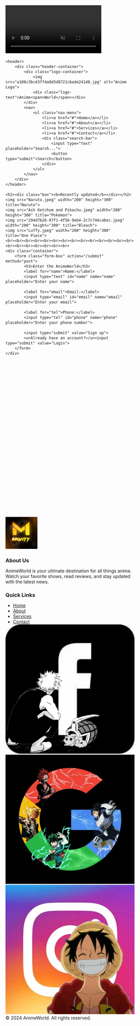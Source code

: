 <!DOCTYPE HTML>
<html>
<head>
    <link rel="icon" href="Multiverse clap.jpg" type="image/jpg">
    <link rel="stylesheet" href="style.css">
</head>
<body>
    <!-- Video Background -->
    <div class="video-background">
        <video autoplay muted loop>
            <source src="anime2.mp4" type="video/mp4">
            Your browser does not support the video tag.
        </video>
    </div>
    
    <header>
        <div class="header-container">
            <div class="logo-container">
                <img src="a108c3bc43ff4a8d3d8721cbade24148.jpg" alt="Anime Logo">
                <div class="logo-text">Anime<span>World</span></div>
            </div>
            <nav>
                <ul class="nav-menu">
                    <li><a href="#">Home</a></li>
                    <li><a href="#">About</a></li>
                    <li><a href="#">Services</a></li>
                    <li><a href="#">Contact</a></li>
                    <div class="search-bar">
                        <input type="text" placeholder="Search...">
                        <button type="submit">Search</button>
                    </div>
                </ul>
            </nav>
        </div>
    </header>

    <h2><div class="box"><b>Recently updated</b></div></h2>
    <img src="Naruto.jpeg" width="200" height="300" title="Naruto">
    <img src="Ash Ketchum and Pikachu.jpeg" width="200" height="300" title="Pokemon">
    <img src="294d7b26-97f1-4f56-9eb4-2c7c744cabec.jpeg" width="200" height="300" title="Bleach">
    <img src="Luffy.jpeg" width="200" height="300" title="One Piece">
    <br><br><br><br><br><br><br><br><br><br><br><br><br><br><br><br><br><br><br><br><br>
    <div class="container">
        <form class="form-box" action="/submit" method="post">
            <h3>Enter the AnimeWorld</h3>
            <label for="name">Name:</label>
            <input type="text" id="name" name="name" placeholder="Enter your name">
            
            <label for="email">Email:</label>
            <input type="email" id="email" name="email" placeholder="Enter your email">
            
            <label for="tel">Phone:</label>
            <input type="tel" id="phone" name="phone" placeholder="Enter your phone number">
            
            <input type="submit" value="Sign up">
            <u>Already have an account?</u><input type="submit" value="Login">
        </form>
    </div>
<br><br><br><br><br><br><br><br><br><br><br><br><br><br><br><br><br><br><br><br><br><br><br><br><br><br><br><br>
    <footer>
        <div class="footer-container">
            <div class="footer-section">
                <img src="a108c3bc43ff4a8d3d8721cbade24148.jpg" alt="Your Logo" style="width: 100px; height: auto;" target="_self" title="AnimeWorld">
            </div>
            <div class="footer-section">
                <h3>About Us</h3>
                <p>AnimeWorld is your ultimate destination for all things anime. Watch your favorite shows, read reviews, and stay updated with the latest news.</p>
            </div>
            <div class="footer-section">
                <h3>Quick Links</h3>
                <ul>
                    <li><a href="#">Home</a></li>
                    <li><a href="#">About</a></li>
                    <li><a href="#">Services</a></li>
                    <li><a href="#">Contact</a></li>
                </ul>
            </div>
            <div class="social-icons">
                <a href="https://web.facebook.com/"><i class="fa fa-facebook"><img src="db7d8693-553d-4572-96e0-66d65ec65c99.jpg" class="social-icon" alt="Facebook"></i></a>
                <a href="https://web.facebook.com/"><i class="fa fa-twitter"><img src="2010fa30-6db2-4510-92b6-be33b7a61bd9.jpg" class="social-icon" alt="Twitter"></i></a>
                <a href="https://www.youtube.com/watch?v=dQw4w9WgXcQ&ab_channel=RickAstley"><i class="fa fa-instagram"><img src="Anime App Icons.jpg" class="social-icon" alt="Instagram"></i></a>
            </div>
        </div>
        <div class="copyright">
            &copy; 2024 AnimeWorld. All rights reserved.
        </div>
    </footer>
</body><style>* {
    margin: 0;
    padding: 0;
    box-sizing: border-box;
}

html, body {
    height: 100%;
    margin: 0;
    overflow: auto; /* Ensure body can scroll */
}

body {
    position: relative;
    color: white;
    font-family: Arial, sans-serif;
}

.video-background {
    position: fixed;
    top: 0;
    left: 0;
    width: 100%;
    height: 100%;
    overflow: hidden;
    z-index: -1; /* Send the video behind other content */
}

.video-background video {
    position: absolute;
    top: 50%;
    left: 50%;
    width: 100%;
    height: 100%;
    object-fit: cover;
    transform: translate(-50%, -50%);
}

header {
    background-color: rgba(126, 30, 134, 0.8); /* Semi-transparent background for readability */
    color: white;
    padding: 10px 20px;
    box-shadow: 0 4px 8px rgba(0, 0, 0, 0.1);
    position: relative;
    top: 0;
    width: 100%;
    z-index: 1000; /* Ensure header is on top of video */
}

.header-container {
    display: flex;
    justify-content: space-between;
    align-items: center;
    max-width: 1200px;
    margin: 0 auto;
    padding: 0 20px;
}

.logo-container {
    display: flex;
    align-items: center;
}

.logo-container img {
    width: 50px;
    height: auto;
    margin-right: 10px;
}

.logo-container .logo-text {
    font-size: 1.5em;
    font-weight: bold;
    color: white;
    text-shadow: 2px 2px 4px rgba(0, 0, 0, 0.2);
}

.logo-container .logo-text span {
    color: #ff6347;
}

nav {
    flex: 1;
    text-align: right;
}

.nav-menu {
    list-style-type: none;
    margin: 0;
    padding: 20px;
    display: flex;
    justify-content: flex-end;
}

.nav-menu li {
    margin-left: 20px;
}

.nav-menu li a {
    color: white;
    text-decoration: none;
    font-size: 1em;
    font-weight: bold;
    padding: 10px 15px;
    transition: background-color 0.3s ease;
}

.nav-menu li a:hover {
    background-color: #ff6347;
    border-radius: 5px;
}

.search-bar {
    display: flex;
    align-items: center;
}

.search-bar input[type="text"] {
    padding: 5px;
    border: 1px solid #ccc;
    border-radius: 4px 0 0 4px;
    width: 170px;
    outline: none;
}

.search-bar button {
    padding: 5px 10px;
    border: none;
    border-radius: 0 4px 4px 0;
    background-color: #ff6347;
    color: white;
    cursor: pointer;
    outline: none;
}

.search-bar button:hover {
    background-color: #e55342;
}

.box {
    position: static;
    text-align: center;
    width: 100%;
    height: 100px;
    border-radius: 7px;
    background-image: url('コテ.jfif');
    font-size: xx-large;
}

footer {
    background-color: #333;
    color: white;
    padding: 20px 0;
    text-align: center;
    margin-top: auto;
}

footer .footer-container {
    display: flex;
    justify-content: space-around;
    flex-wrap: wrap;
    padding: 20px;
}

footer .footer-container .footer-section {
    flex: 1;
    min-width: 200px;
    margin: 10px;
}

footer .footer-container .footer-section h3 {
    margin-bottom: 10px;
    font-size: 1.2em;
}

footer .footer-container .footer-section ul {
    list-style: none;
    padding: 0;
}

footer .footer-container .footer-section ul li {
    margin: 5px 0;
}

footer .footer-container .footer-section ul li a {
    color: #ddd;
    text-decoration: none;
}

footer .footer-container .footer-section ul li a:hover {
    text-decoration: underline;
}

.social-icons {
    display: flex;
    justify-content: center;
    margin-top: 10px;
}

.social-icons a {
    margin: 0 10px;
    color: white;
    text-decoration: none;
}

.social-icons .social-icon {
    width: 30px;
    height: 30px;
}

.footer .copyright {
    margin-top: 10px;
    font-size: 0.9em;
}

</style>
</html>

